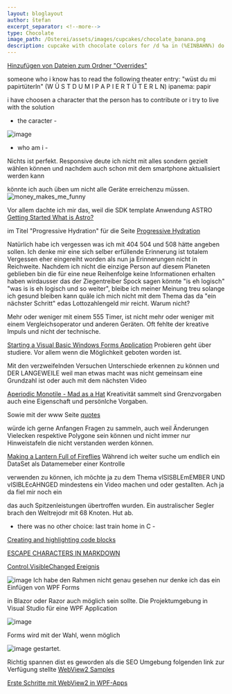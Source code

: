 ```yaml
---
layout: bloglayout
author: štefan
excerpt_separator: <!--more-->
type: Chocolate
image_path: /Osterei/assets/images/cupcakes/chocolate_banana.png
description: cupcake with chocolate colors for /d %a in (%EINBAHN%) do dir /b %a
---
```

[
Hinzufügen von Dateien zum Ordner "Overrides"
](https://learn.microsoft.com/de-de/microsoft-edge/devtools-guide-chromium/javascript/overrides#adding-files-to-your-overrides-folder)

someone who i know has to read the following theater entry: "wüst du mi papirtüterln" (W Ü S T D U M I P A P I E R T Ü T E R L N)
ipanema: papir

i have choosen a character that the person has to contribute or i try to live with the solution
- the caracter -

![image](https://github.com/ledlightjungledStefan/Osterei/assets/75255909/9f89a07d-c150-4614-a9d6-4d8c8127cfe7)
- who am i -

Nichts ist perfekt. Responsive deute ich nicht mit alles sondern gezielt wählen können
und nachdem auch schon mit dem smartphone aktualisiert werden kann

könnte ich auch üben um nicht alle Geräte erreichenzu müssen.
![money_makes_me_funny](https://github.com/ledlightjungledStefan/Osterei/assets/75255909/66b1fd9f-b517-428a-b7e4-1dd664528ae3)

Vor allem dachte ich mir das, weil die SDK template Anwendung ASTRO
[Getting Started
What is Astro?](https://docs.astro.build/en/getting-started/)

im Titel "Progressive Hydration"
für die Seite [Progressive Hydration](https://www.patterns.dev/posts/progressive-hydration)


Natürlich habe ich vergessen was ich mit 404 504 und 508 hätte angeben sollen. Ich denke mir
eine sich selber erfüllende Erinnerung ist totalem Vergessen eher eingereiht worden als nun ja
Erinnerungen nicht in Reichweite.
Nachdem ich nicht die einzige Person auf diesem Planeten geblieben bin die für eine neue Reihenfolge
keine Informationen erhalten haben wirdausser das der Ziegentreiber Spock sagen könnte "is eh logisch"
"was is is eh logisch und so weiter",
bleibe ich meiner Meinung treu solange ich gesund bleiben kann quäle ich mich nicht mit dem Thema das
da "ein nächster Schritt" edas Lottozahlengeld mir reicht. Warum nicht?

Mehr oder weniger mit einem 555 Timer, ist nicht mehr oder weniger mit einem Vergleichsoperator
und anderen Geräten. Oft fehlte der kreative Impuls und nicht der technische.

[Starting a Visual Basic Windows Forms Application](https://www.youtube.com/watch?v=EnrOntmxKiM)
Probieren geht über studiere. Vor allem wenn die Möglichkeit geboten worden ist.

Mit den verzweifelnden Versuchen Unterschiede erkennen zu können und DER LANGEWEILE weil man etwas macht
was nicht gemeinsam eine Grundzahl ist oder auch mit dem nächsten Video

[Aperiodic Monotile - Mad as a Hat](https://www.youtube.com/watch?v=vtpswcAfWiI)
Kreativität sammelt sind Grenzvorgaben auch eine Eigenschaft und persönlche Vorgaben.

Sowie mit der www Seite
[quotes](https://developer.mozilla.org/en-US/docs/Web/CSS/quotes)

würde ich gerne Anfangen Fragen zu sammeln, auch weil Änderungen Vielecken respektive
Polygone sein können und nicht immer nur Hinweistafeln die nicht verstanden werden können.

[Making a Lantern Full of Fireflies](https://www.youtube.com/watch?v=iJGPMMMn8VU)
Während ich weiter suche um endlich ein DataSet als Datamemeber einer Kontrolle

verwenden zu können, ich möchte ja zu dem Thema vISISBLEmEMBER UND vISIBLEcAHNGED
mindestens ein Video machen und oder gestallten. Ach ja da fiel mir noch ein

das auch Spitzenleistungen übertroffen wurden. Ein australischer Segler
brach den Weltrejodr mit 68 Knoten. Hut ab.

- there was no other choice: last train home in C -

[Creating and highlighting code blocks](https://docs.github.com/en/get-started/writing-on-github/working-with-advanced-formatting/creating-and-highlighting-code-blocks)

[ESCAPE CHARACTERS IN MARKDOWN](https://whatismarkdown.com/how-to-escape-markdown-characters/#:~:text=Markdown%20is%20not%20a%20new%20language%3B%20it%20is,common%20way%20is%20to%20use%20the%20backslash%20character.)

[Control.VisibleChanged Ereignis](https://learn.microsoft.com/de-de/dotnet/api/system.windows.forms.control.visiblechanged?view=windowsdesktop-7.0)

![image](https://user-images.githubusercontent.com/75255909/206918163-f8577fb9-5257-4c45-8262-bfcb81d6801d.png)
Ich habe den Rahmen nicht genau gesehen nur denke ich das ein Einfügen von WPF Forms

in Blazor oder Razor auch möglich sein sollte.
Die Projektumgebung in Visual Studio für eine WPF Application

![image](https://user-images.githubusercontent.com/75255909/206918880-3b661df3-8b2c-436c-9fb0-8c72a2dd8fd2.png)

Forms 
wird mit der Wahl, wenn möglich

![image](https://user-images.githubusercontent.com/75255909/206918442-39c83f62-091f-4abd-a7fb-08bc70d78989.png)
gestartet.

Richtig spannen dist es geworden als die SEO Umgebung folgenden link zur Verfügung stellte
[WebView2 Samples](https://github.com/MicrosoftEdge/WebView2Samples)

[Erste Schritte mit WebView2 in WPF-Apps](https://learn.microsoft.com/de-de/microsoft-edge/webview2/get-started/wpf)

